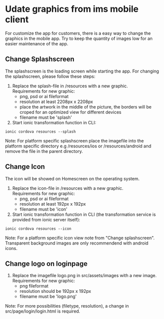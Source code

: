# Udate graphics from ims mobile client
For customize the app for customers, there is a easy way to change the graphics in the mobile app. Try to keep the quantity of images low for an easier maintenance of the app. 

## Change Splashscreen
The splashscreen is the loading screen while starting the app. For changing the splashscreen, please follow these steps:
1. Replace the splash-file in /resources with a new graphic.  
  Requirements for new graphic:
   - png, psd or ai fileformat
   - resolution at least 2208px x 2208px
   - place the artwork in the middle of the picture, the borders will be croped for an optimized view for different devices
   - filename must be 'splash'
2. Start ionic transformation function in CLI:
```shell
ionic cordova resources --splash
```

Note: For platform specific splashscreen place the imagefile into the platform specific directory e.g /resources/ios or /resources/android and remove the file in the parent directory.

## Change Icon
The icon will be showed on Homescreen on the operating system.
1. Replace the icon-file in /resources with a new graphic.  
  Requirements for new graphic:
   - png, psd or ai fileformat
   - resolution at least 192px x 192px
   - filename must be 'icon'
2. Start ionic transformation function in CLI (the transformation service is provided from ionic server itself):
```shell
ionic cordova resources --icon
```
Note: For a platform specific icon view note from "Change splashscreen". Transparent background images are only recommendend with android icons.

## Change logo on loginpage
1. Replace the imagefile logo.png in src/assets/images with a new image.  
Requirements for new graphic:
   - png fileformat
   - resolution should be 192px x 192px
   - filename must be 'logo.png'

Note: For more possibilities (filetype, resolution), a change in  src/page/login/login.html is required.
